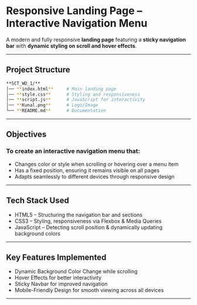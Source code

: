 # Responsive Landing Page – Interactive Navigation Menu

A modern and fully responsive **landing page** featuring a **sticky navigation bar** with **dynamic styling on scroll and hover effects**.

---

## Project Structure

```bash
**SCT_WD_1/**
│── **index.html**     # Main landing page
│── **style.css**      # Styling and responsiveness
│── **script.js**      # JavaScript for interactivity
│── **Kunal.png**      # Logo/Image
└── **README.md**      # Documentation
```

---

## Objectives

### To create an interactive navigation menu that:

- Changes color or style when scrolling or hovering over a menu item
- Has a fixed position, ensuring it remains visible on all pages
- Adapts seamlessly to different devices through responsive design

---

## Tech Stack Used

- HTML5 – Structuring the navigation bar and sections
- CSS3 – Styling, responsiveness via Flexbox & Media Queries
- JavaScript – Detecting scroll position & dynamically updating background colors

---

## Key Features Implemented

- Dynamic Background Color Change while scrolling
- Hover Effects for better interactivity
- Sticky Navbar for improved navigation
- Mobile-Friendly Design for smooth viewing across all devices

---
